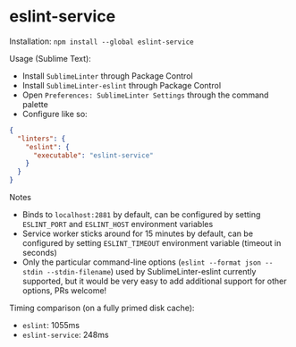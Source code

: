 # eslint-service

Installation: `npm install --global eslint-service`

Usage (Sublime Text):
* Install `SublimeLinter` through Package Control
* Install `SublimeLinter-eslint` through Package Control
* Open `Preferences: SublimeLinter Settings` through the command palette
* Configure like so:
```json
{
  "linters": {
    "eslint": {
      "executable": "eslint-service"
    }
  }
}
```

Notes
* Binds to `localhost:2881` by default, can be configured by setting `ESLINT_PORT` and `ESLINT_HOST` environment variables
* Service worker sticks around for 15 minutes by default, can be configured by setting `ESLINT_TIMEOUT` environment variable (timeout in seconds)
* Only the particular command-line options (`eslint --format json --stdin --stdin-filename`) used by SublimeLinter-eslint currently supported, but it would be very easy to add additional support for other options, PRs welcome!

Timing comparison (on a fully primed disk cache):
* `eslint`: 1055ms
* `eslint-service`: 248ms
